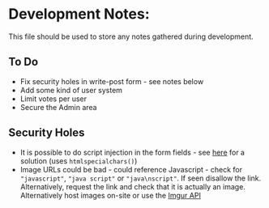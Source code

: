 # Development Notes:
This file should be used to store any notes gathered during development.

## To Do
  * Fix security holes in write-post form - see notes below
  * Add some kind of user system
  * Limit votes per user
  * Secure the Admin area
  
## Security Holes
  * It is possible to do script injection in the form fields - see [here][1] for a solution (uses `htmlspecialchars()`)
  * Image URLs could be bad - could reference Javascript - check for `"javascript"`, `"java script"` or `"java\nscript"`. If seen disallow the link. Alternatively, request the link and check that it is actually an image. Alternatively host images on-site or use the [Imgur API](https://api.imgur.com/)
  
[1]: http://stackoverflow.com/questions/1241570/what-is-the-correct-safest-way-to-escape-input-in-a-forum
